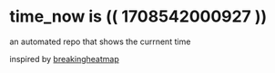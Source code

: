 # time_now is (( 1708542000927 ))

an automated repo that shows the currnent time

inspired by [breakingheatmap](https://github.com/breakingheatmap/breakingheatmap)